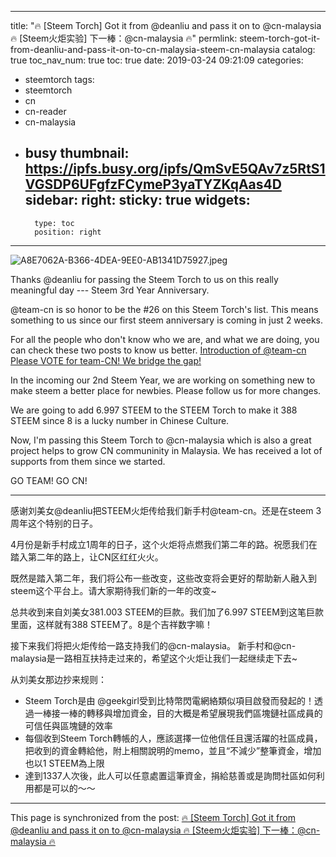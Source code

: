
---
title: "🔥 [Steem Torch] Got it from @deanliu and pass it on to @cn-malaysia 🔥 [Steem火炬实验] 下一棒：@cn-malaysia 🔥"
permlink: steem-torch-got-it-from-deanliu-and-pass-it-on-to-cn-malaysia-steem-cn-malaysia
catalog: true
toc_nav_num: true
toc: true
date: 2019-03-24 09:21:09
categories:
- steemtorch
tags:
- steemtorch
- cn
- cn-reader
- cn-malaysia
- busy
thumbnail: https://ipfs.busy.org/ipfs/QmSvE5QAv7z5RtS1VGSDP6UFgfzFCymeP3yaTYZKqAas4D
sidebar:
    right:
        sticky: true
widgets:
    -
        type: toc
        position: right
---


![A8E7062A-B366-4DEA-9EE0-AB1341D75927.jpeg](https://ipfs.busy.org/ipfs/QmSvE5QAv7z5RtS1VGSDP6UFgfzFCymeP3yaTYZKqAas4D)


Thanks @deanliu for passing the Steem Torch to us on this really meaningful day --- Steem 3rd Year Anniversary.

@team-cn is so honor to be the #26 on this Steem Torch's list. 
This means something to us since our first steem anniversary is coming in just 2 weeks. 

For all the people who don't know who we are, and what we are doing, you can check these two posts to know us better. 
[Introduction of @team-cn](https://steemit.com/introduceyourself/@team-cn/introduction-of-team-cn)
[Please VOTE for team-CN! We bridge the gap!](https://steemit.com/@team-cn/please-vote-for-team-cn-we-bridge-the-gap)

In the incoming our 2nd Steem Year, we are working on something new to make steem a better place for newbies. Please follow us for more changes. 

We are going to add 6.997 STEEM to the STEEM Torch to make it 388 STEEM since 8 is a lucky number in Chinese Culture. 

Now, I'm passing this Steem Torch to @cn-malaysia which is also a great project helps to grow CN communinity in Malaysia. We has received a lot of supports from them since we started. 

GO TEAM! GO CN!

---
感谢刘美女@deanliu把STEEM火炬传给我们新手村@team-cn。还是在steem 3周年这个特别的日子。

4月份是新手村成立1周年的日子，这个火炬将点燃我们第二年的路。祝愿我们在踏入第二年的路上，让CN区红红火火。

既然是踏入第二年，我们将公布一些改变，这些改变将会更好的帮助新人融入到steem这个平台上。请大家期待我们新的一年的改变~

总共收到来自刘美女381.003 STEEM的巨款。我们加了6.997 STEEM到这笔巨款里面，这样就有388 STEEM了。8是个吉祥数字嘛！

接下来我们将把火炬传给一路支持我们的@cn-malaysia。
新手村和@cn-malaysia是一路相互扶持走过来的，希望这个火炬让我们一起继续走下去~

从刘美女那边抄来规则：
* Steem Torch是由 @geekgirl受到比特幣閃電網絡類似項目啟發而發起的！透過一棒接一棒的轉移與增加資金，目的大概是希望展現我們區塊鏈社區成員的可信任與區塊鏈的效率
* 每個收到Steem Torch轉帳的人，應該選擇一位他信任且還活躍的社區成員，把收到的資金轉給他，附上相關說明的memo，並且“不減少”整筆資金，增加也以1 STEEM為上限
* 達到1337人次後，此人可以任意處置這筆資金，捐給慈善或是詢問社區如何利用都是可以的～～


- - -

This page is synchronized from the post: [🔥 [Steem Torch] Got it from @deanliu and pass it on to @cn-malaysia 🔥 [Steem火炬实验] 下一棒：@cn-malaysia 🔥](https://steemit.com/@team-cn/steem-torch-got-it-from-deanliu-and-pass-it-on-to-cn-malaysia-steem-cn-malaysia)
